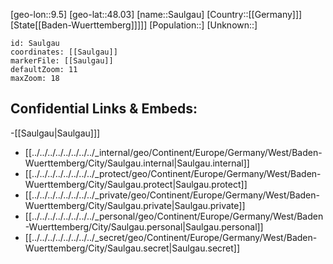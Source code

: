 ﻿---
location: [48.03,9.5]
mapzoom: [7,12] 
mapmarker: city 
type: City
tags:
- geo/City


SpocWebEntityId: 33974
isDeleted: false
confidential: public

---
[geo-lon::9.5]
[geo-lat::48.03]
[name::Saulgau]
[Country::[[Germany]]]
[State[[Baden-Wuerttemberg]]]]]
[Population::]
[Unknown::]


```leaflet
id: Saulgau
coordinates: [[Saulgau]]
markerFile: [[Saulgau]]
defaultZoom: 11 
maxZoom: 18
```


## Confidential Links & Embeds: 
-[[Saulgau|Saulgau]]] 
- [[../../../../../../../../_internal/geo/Continent/Europe/Germany/West/Baden-Wuerttemberg/City/Saulgau.internal|Saulgau.internal]] 
- [[../../../../../../../../_protect/geo/Continent/Europe/Germany/West/Baden-Wuerttemberg/City/Saulgau.protect|Saulgau.protect]] 
- [[../../../../../../../../_private/geo/Continent/Europe/Germany/West/Baden-Wuerttemberg/City/Saulgau.private|Saulgau.private]] 
- [[../../../../../../../../_personal/geo/Continent/Europe/Germany/West/Baden-Wuerttemberg/City/Saulgau.personal|Saulgau.personal]] 
- [[../../../../../../../../_secret/geo/Continent/Europe/Germany/West/Baden-Wuerttemberg/City/Saulgau.secret|Saulgau.secret]] 
